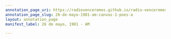 ```yaml
---
annotation_page_uri: https://radiovenceremos.github.io/radio-venceremos-espanol/annotations/26-de-mayo-1981-am-canvas-1-poes-a.json
annotation_page_slug: 26-de-mayo-1981-am-canvas-1-poes-a
layout: annotation_page
manifest_label: 26 de mayo, 1981 - AM

---
```

